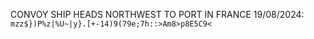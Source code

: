 CONVOY SHIP HEADS NORTHWEST TO PORT IN FRANCE
19/08/2024: `mzz$})P%z|%U~|y}.[+-14)9(79e;7h::>Am8>p8E5C9<`